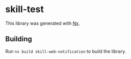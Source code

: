 # skill-test

This library was generated with [Nx](https://nx.dev).

## Building

Run `nx build skill-web-notification` to build the library.
